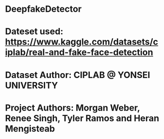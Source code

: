 # DeepfakeDetector
# Dateset used: https://www.kaggle.com/datasets/ciplab/real-and-fake-face-detection
# Dataset Author: CIPLAB @ YONSEI UNIVERSITY
# Project Authors: Morgan Weber, Renee Singh, Tyler Ramos and Heran Mengisteab